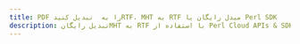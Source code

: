 ---title: PDF را به  تبدیل کنیدRTF، MHT به RTF مبدل رایگان یا Perl SDKdescription: تبدیل رایگانMHT به RTF با استفاده از Perl Cloud APIs & SDK همچنین اسناد PDF را در Cloud ایجاد، ویرایش و رندر کنید.---